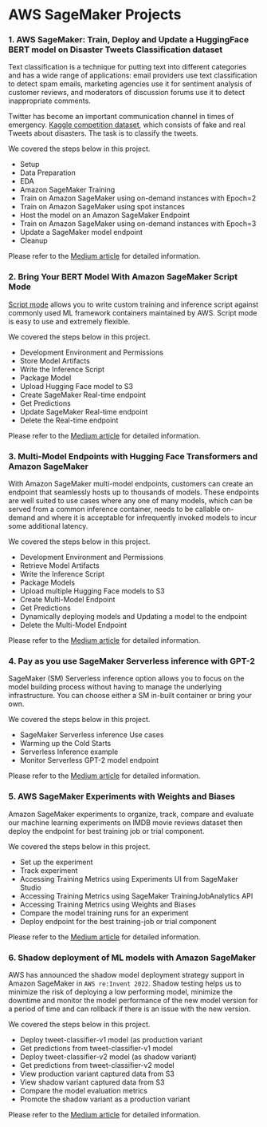 # AWS SageMaker Projects


### 1. AWS SageMaker: Train, Deploy and Update a HuggingFace BERT model on Disaster Tweets Classification dataset

Text classification is a technique for putting text into different categories and has a wide range of applications: email providers use text classification to  detect spam emails, marketing agencies use it for sentiment analysis of customer reviews, and moderators of discussion forums use it to detect inappropriate comments.

Twitter has become an important communication channel in times of emergency. [Kaggle competition dataset](https://www.kaggle.com/c/nlp-getting-started/overview), which consists of fake and real Tweets about disasters. The task is to classify the tweets.

We covered the steps below in this project.
- Setup
- Data Preparation
- EDA
- Amazon SageMaker Training
- Train on Amazon SageMaker using on-demand instances with Epoch=2
- Train on Amazon SageMaker using spot instances
- Host the model on an Amazon SageMaker Endpoint
- Train on Amazon SageMaker using on-demand instances with Epoch=3
- Update a SageMaker model endpoint
- Cleanup

Please refer to the [Medium article](https://medium.com/@vinayakshanawad/aws-sagemaker-train-deploy-and-update-a-hugging-face-bert-model-eeefc8211368) for detailed information.

### 2. Bring Your BERT Model With Amazon SageMaker Script Mode

[Script mode](https://sagemaker-examples.readthedocs.io/en/latest/sagemaker-script-mode/index.html) allows you to write custom training and inference script against commonly used ML framework containers maintained by AWS. Script mode is easy to use and extremely flexible.

We covered the steps below in this project.
- Development Environment and Permissions
- Store Model Artifacts
- Write the Inference Script
- Package Model
- Upload Hugging Face model to S3
- Create SageMaker Real-time endpoint
- Get Predictions
- Update SageMaker Real-time endpoint
- Delete the Real-time endpoint

Please refer to the [Medium article](https://medium.com/@vinayakshanawad/bring-your-own-model-with-amazon-sagemaker-script-mode-6cf374747f9e) for detailed information.

### 3. Multi-Model Endpoints with Hugging Face Transformers and Amazon SageMaker

With Amazon SageMaker multi-model endpoints, customers can create an endpoint that seamlessly hosts up to thousands of models. These endpoints are well suited to use cases where any one of many models, which can be served from a common inference container, needs to be callable on-demand and where it is acceptable for infrequently invoked models to incur some additional latency.

We covered the steps below in this project.
- Development Environment and Permissions
- Retrieve Model Artifacts
- Write the Inference Script
- Package Models
- Upload multiple Hugging Face models to S3
- Create Multi-Model Endpoint
- Get Predictions
- Dynamically deploying models and Updating a model to the endpoint
- Delete the Multi-Model Endpoint

Please refer to the [Medium article](https://medium.com/@vinayakshanawad/multi-model-endpoints-with-hugging-face-transformers-and-amazon-sagemaker-c0e5a3693fac) for detailed information.

### 4. Pay as you use SageMaker Serverless inference with GPT-2

SageMaker (SM) Serverless inference option allows you to focus on the model building process without having to manage the underlying infrastructure. You can choose either a SM in-built container or bring your own.

We covered the steps below in this project.
- SageMaker Serverless inference Use cases
- Warming up the Cold Starts
- Serverless Inference example
- Monitor Serverless GPT-2 model endpoint

Please refer to the [Medium article](https://medium.com/@vinayakshanawad/pay-as-you-use-sagemaker-serverless-inference-with-gpt-2-62b23485f828) for detailed information.
 
### 5. AWS SageMaker Experiments with Weights and Biases

Amazon SageMaker experiments to organize, track, compare and evaluate our machine learning experiments on IMDB movie reviews dataset then deploy the endpoint for best training job or trial component.

We covered the steps below in this project.
- Set up the experiment
- Track experiment
- Accessing Training Metrics using Experiments UI from SageMaker Studio
- Accessing Training Metrics using SageMaker TrainingJobAnalytics API
- Accessing Training Metrics using Weights and Biases
- Compare the model training runs for an experiment
- Deploy endpoint for the best training-job or trial component

Please refer to the [Medium article](https://medium.com/@vinayakshanawad/aws-sagemaker-experiments-with-weights-and-biases-ea0932658a4f) for detailed information.

### 6. Shadow deployment of ML models with Amazon SageMaker

AWS has announced the shadow model deployment strategy support in Amazon SageMaker in `AWS re:Invent 2022`. Shadow testing helps us to minimize the risk of deploying a low performing model, minimize the downtime and monitor the model performance of the new model version for a period of time and can rollback if there is an issue with the new version.

We covered the steps below in this project.
- Deploy tweet-classifier-v1 model (as production variant
- Get predictions from tweet-classifier-v1 model
- Deploy tweet-classifier-v2 model (as shadow variant)
- Get predictions from tweet-classifier-v2 model
- View production variant captured data from S3
- View shadow variant captured data from S3
- Compare the model evaluation metrics
- Promote the shadow variant as a production variant

Please refer to the [Medium article](https://medium.com/@vinayakshanawad/shadow-deployment-of-ml-models-with-amazon-sagemaker-65e6816821ae) for detailed information.
